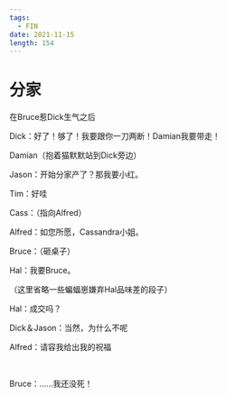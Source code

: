```yaml
---
tags:
  - FIN
date: 2021-11-15
length: 154
---
```


# 分家

在Bruce惹Dick生气之后

Dick：好了！够了！我要跟你一刀两断！Damian我要带走！

Damian（抱着猫默默站到Dick旁边）

Jason：开始分家产了？那我要小红。

Tim：好哇

Cass：（指向Alfred）

Alfred：如您所愿，Cassandra小姐。

Bruce：（砸桌子）

Hal：我要Bruce。

（这里省略一些蝙蝠崽嫌弃Hal品味差的段子）

Hal：成交吗？

Dick＆Jason：当然，为什么不呢

Alfred：请容我给出我的祝福

<br>

Bruce：……我还没死！
